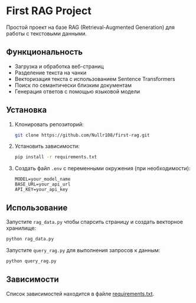 # First RAG Project

Простой проект на базе RAG (Retrieval-Augmented Generation) для работы с текстовыми данными.

## Функциональность
- Загрузка и обработка веб-страниц
- Разделение текста на чанки
- Векторизация текста с использованием Sentence Transformers
- Поиск по семантически близким документам
- Генерация ответов с помощью языковой модели

## Установка
1. Клонировать репозиторий:
   ```bash
   git clone https://github.com/Nullr108/first-rag.git
   ```
2. Установить зависимости:
   ```bash
   pip install -r requirements.txt
   ```
3. Создать файл `.env` с переменными окружения (при необходимости):
   ```
   MODEL=your_model_name
   BASE_URL=your_api_url
   API_KEY=your_api_key
   ```

## Использование
Запустите `rag_data.py` чтобы спарсить страницу и создать векторное хранилище:
   ```bash
   python rag_data.py
   ```

Запустите `query_rag.py` для выполнения запросов к данным:
```bash
python query_rag.py
```

## Зависимости
Список зависимостей находится в файле [requirements.txt](requirements.txt).
